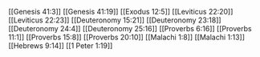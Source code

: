 [[Genesis 41:3]]
[[Genesis 41:19]]
[[Exodus 12:5]]
[[Leviticus 22:20]]
[[Leviticus 22:23]]
[[Deuteronomy 15:21]]
[[Deuteronomy 23:18]]
[[Deuteronomy 24:4]]
[[Deuteronomy 25:16]]
[[Proverbs 6:16]]
[[Proverbs 11:1]]
[[Proverbs 15:8]]
[[Proverbs 20:10]]
[[Malachi 1:8]]
[[Malachi 1:13]]
[[Hebrews 9:14]]
[[1 Peter 1:19]]
